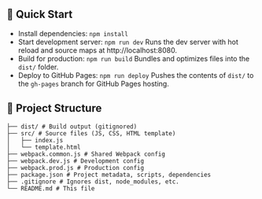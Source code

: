 ## 🚀 Quick Start

*   Install dependencies: `npm install`
*   Start development server: `npm run dev`
    Runs the dev server with hot reload and source maps at http://localhost:8080.
*   Build for production: `npm run build`
    Bundles and optimizes files into the `dist/` folder.
*   Deploy to GitHub Pages: `npm run deploy`
    Pushes the contents of `dist/` to the `gh-pages` branch for GitHub Pages hosting.

## 📁 Project Structure

```text
├── dist/ # Build output (gitignored)
├── src/ # Source files (JS, CSS, HTML template)
│   ├── index.js
│   └── template.html
├── webpack.common.js # Shared Webpack config
├── webpack.dev.js # Development config
├── webpack.prod.js # Production config
├── package.json # Project metadata, scripts, dependencies
├── .gitignore # Ignores dist, node_modules, etc.
└── README.md # This file
```

